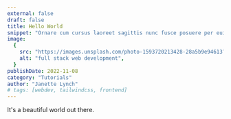 ```yaml
---
external: false
draft: false
title: Hello World
snippet: "Ornare cum cursus laoreet sagittis nunc fusce posuere per euismod dis vehicula a, semper fames lacus maecenas dictumst pulvinar neque enim non potenti. Torquent hac sociosqu eleifend potenti."
image:
  {
    src: "https://images.unsplash.com/photo-1593720213428-28a5b9e94613?&fit=crop&w=430&h=240",
    alt: "full stack web development",
  }
publishDate: 2022-11-08
category: "Tutorials"
author: "Janette Lynch"
# tags: [webdev, tailwindcss, frontend]
---
```


It's a beautiful world out there.
